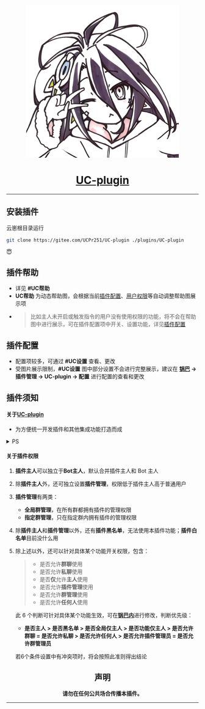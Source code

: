 <div align="center">

<p align="center">
  <a href="https://mzh.moegirl.org.cn/%E4%BC%91%E6%AF%94%C2%B7%E5%A4%9A%E6%8B%89">
    <img width="400" src="./resources/img/xiubi1.jpg" title="她真好看">
  </a>
</p>

# [UC-plugin](https://gitee.com/UCPr251/UC-plugin)

</div>

---

## 安装插件

云崽根目录运行

```Bash
git clone https://gitee.com/UCPr251/UC-plugin ./plugins/UC-plugin
```

:innocent:

<!-- ## 插件功能

- 可见#UC帮助（还没做emmmmm……）

#### [群开关Bot](./apps/switchBot.js) -->

<div align="center">

</div>

## 插件帮助

- 详见 **#UC帮助**
- **UC帮助** 为动态帮助图，会根据当前[插件配置](#插件配置)、[用户权限](#关于插件权限)等自动调整帮助图展示项
- > 比如主人未开启或触发指令的用户没有使用权限的功能，将不会在帮助图中进行展示，可在插件配置项中开关、设置功能，详见[插件配置](#插件配置)

## 插件配置

- 配置项较多，可通过 **#UC设置** 查看、更改
- 受图片展示限制，**#UC设置** 图中部分设置不会进行完整展示，建议在 **[锅巴](https://gitee.com/guoba-yunzai/guoba-plugin) → 插件管理 → UC-plugin → 配置** 进行配置的查看和更改

## 插件须知

#### 关于[UC-plugin](#uc-plugin测试)

- 为方便统一开发插件和其他集成功能打造而成

<details>
<summary>PS</summary>

~~给大家介绍一下，这是我老婆：~~:innocent:

<p align="center">
  <a href="https://www.bilibili.com/read/cv13428981?spm_id_from=333.999.0.0">
    <img width="400" src="./resources/img/xiubi2.jpg" title="她真好看">
  </a>
</p>

~~都 3202 年了，[游戏人生](https://www.bilibili.com/bangumi/play/ep4371?spm_id_from=333.337.0.0 "游戏人生")第 2 季啥时候才能出啊~~

</details>

#### 关于插件权限

1. **插件主人**可以独立于**Bot主人**，默认合并插件主人和 Bot 主人
2. 除**插件主人**外，还可独立设置**插件管理**，权限低于插件主人高于普通用户
3. **插件管理**有两类：
   - **全局群管理**，在所有群都拥有插件的管理权限
   - **指定群管理**，只在指定群内拥有插件的管理权限
4. 除**插件主人**和**插件管理**以外，还有**插件黑名单**，无法使用本插件功能；**插件白名单**目前没什么用
5. 除上述以外，还可以针对具体某个功能开关权限，包含：

   > - 是否允许**群聊**使用
   > - 是否允许**私聊**使用
   > - 是否**仅**允许**主人**使用
   > - 是否允许**插件管理**使用
   > - 是否允许**群管理**使用
   > - 是否允许**任何人**使用

   此 6 个判断可针对具体某个功能生效，可在[**锅巴内**](#配置插件)进行修改，判断优先级：

   - **是否主人 > 是否黑名单 > 是否全局仅主人 > 是否功能仅主人 > 是否允许群聊 = 是否允许私聊 > 是否允许任何人 > 是否允许插件管理员 = 是否允许群管理员**

   若6个条件设置中有冲突项时，将会按照此准则得出结论

<div align="center">

## 声明

**请勿在任何公共场合传播本插件。**

</div>

---
